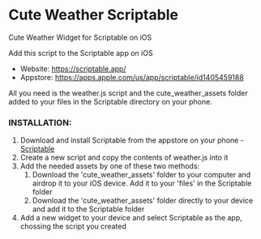 # Cute Weather Scriptable
Cute Weather Widget for Scriptable on iOS

Add this script to the Scriptable app on iOS 
- Website: https://scriptable.app/
- Appstore: https://apps.apple.com/us/app/scriptable/id1405459188

All you need is the weather.js script and the cute_weather_assets folder added to your files in the Scriptable directory on your phone.

### INSTALLATION:
1. Download and install Scriptable from the appstore on your phone - [Scriptable](https://apps.apple.com/us/app/scriptable/id1405459188)
2. Create a new script and copy the contents of weather.js into it
3. Add the needed assets by one of these two methods:
   1. Download the 'cute_weather_assets' folder to your computer and airdrop it to your iOS device. Add it to your 'files' in the Scriptable folder
   2. Download the 'cute_weather_assets' folder directly to your device and add it to the Scriptable folder
4. Add a new widget to your device and select Scriptable as the app, chossing the script you created

